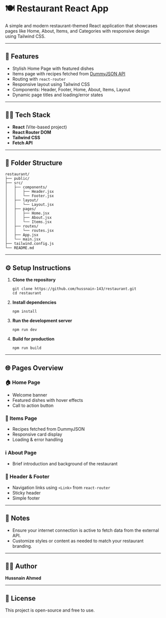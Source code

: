

<body>
  <h1>🍽️ Restaurant React App</h1>
  <p>A simple and modern restaurant-themed React application that showcases pages like Home, About, Items, and Categories with responsive design using Tailwind CSS.</p>

  <hr />
  <h2>🚀 Features</h2>
  <ul>
    <li>Stylish Home Page with featured dishes</li>
    <li>Items page with recipes fetched from <a href="https://dummyjson.com/recipes" target="_blank">DummyJSON API</a></li>
    <li>Routing with <code>react-router</code></li>
    <li>Responsive layout using Tailwind CSS</li>
    <li>Components: Header, Footer, Home, About, Items, Layout</li>
    <li>Dynamic page titles and loading/error states</li>
  </ul>

  <hr />
  <h2>🧑‍💻 Tech Stack</h2>
  <ul>
    <li><strong>React</strong> (Vite-based project)</li>
    <li><strong>React Router DOM</strong></li>
    <li><strong>Tailwind CSS</strong></li>
    <li><strong>Fetch API</strong></li>
  </ul>

  <hr />
  <h2>📂 Folder Structure</h2>
  <pre><code>restaurant/
├── public/
├── src/
│   ├── components/
│   │   ├── Header.jsx
│   │   └── Footer.jsx
│   ├── layout/
│   │   └── Layout.jsx
│   ├── pages/
│   │   ├── Home.jsx
│   │   ├── About.jsx
│   │   └── Items.jsx
│   ├── routes/
│   │   └── routes.jsx
│   ├── App.jsx
│   └── main.jsx
├── tailwind.config.js
└── README.md</code></pre>

  <hr />
  <h2>⚙️ Setup Instructions</h2>
  <ol>
    <li><strong>Clone the repository</strong>
      <pre><code>git clone https://github.com/hussnain-143/restaurant.git
cd restaurant</code></pre>
    </li>
    <li><strong>Install dependencies</strong>
      <pre><code>npm install</code></pre>
    </li>
    <li><strong>Run the development server</strong>
      <pre><code>npm run dev</code></pre>
    </li>
    <li><strong>Build for production</strong>
      <pre><code>npm run build</code></pre>
    </li>
  </ol>

  <hr />
  <h2>🌐 Pages Overview</h2>
  <h3>🏠 Home Page</h3>
  <ul>
    <li>Welcome banner</li>
    <li>Featured dishes with hover effects</li>
    <li>Call to action button</li>
  </ul>

  <h3>🍲 Items Page</h3>
  <ul>
    <li>Recipes fetched from DummyJSON</li>
    <li>Responsive card display</li>
    <li>Loading & error handling</li>
  </ul>

  <h3>ℹ️ About Page</h3>
  <ul>
    <li>Brief introduction and background of the restaurant</li>
  </ul>

  <h3>🔗 Header & Footer</h3>
  <ul>
    <li>Navigation links using <code>&lt;Link&gt;</code> from <code>react-router</code></li>
    <li>Sticky header</li>
    <li>Simple footer</li>
  </ul>

  <hr />
  <h2>📎 Notes</h2>
  <ul>
    <li>Ensure your internet connection is active to fetch data from the external API.</li>
    <li>Customize styles or content as needed to match your restaurant branding.</li>
  </ul>

  <hr />
  <h2>👨‍🎓 Author</h2>
  <p><strong>Hussnain Ahmed</strong></p>

  <hr />
  <h2>📃 License</h2>
  <p>This project is open-source and free to use.</p>
</body>
</html>
